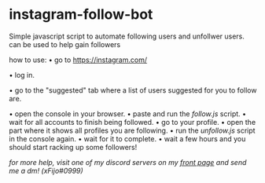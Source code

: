# instagram-follow-bot
Simple javascript script to automate following users and unfollwer users. can be used to help gain followers


how to use:
• go to https://instagram.com/

• log in.

• go to the "suggested" tab where a list of users suggested for you to follow are.

• open the console in your browser.
• paste and run the *follow.js* script.
• wait for all accounts to finish being followed.
• go to your profile.
• open the part where it shows all profiles you are following.
• run the *unfollow.js* script in the console again.
• wait for it to complete.
• wait a few hours and you should start racking up some followers!


*for more help, visit one of my discord servers on my [front page](https://github.com/xFijo) and send me a dm! (xFijo#0999)*
